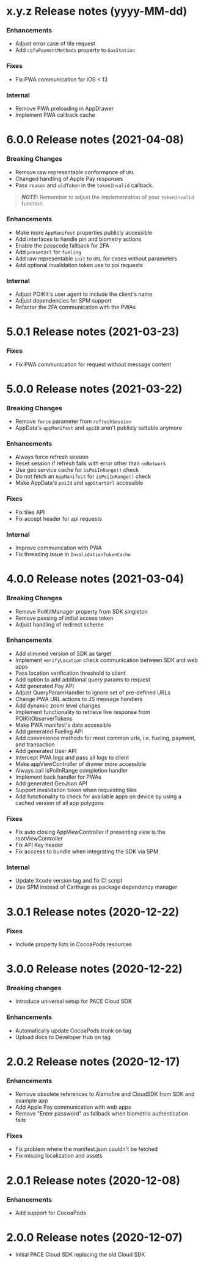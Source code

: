 x.y.z Release notes (yyyy-MM-dd)
=============================================================

<!-- ### Breaking Changes - Include, if needed -->
### Enhancements

* Adjust error case of tile request
* Add `cofuPaymentMethods` property to `GasStation`

### Fixes
* Fix PWA communication for iOS < 13

### Internal
* Remove PWA preloading in AppDrawer
* Implement PWA callback cache

6.0.0 Release notes (2021-04-08)
=============================================================
### Breaking Changes

* Remove raw representable conformance of `URL`
* Changed handling of Apple Pay responses
* Pass `reason` and `oldToken` in the `tokenInvalid` callback.
> **_NOTE:_** Remember to adjust the implementation of your `tokenInvalid` function.

### Enhancements

* Make more `AppManifest` properties publicly accessible
* Add interfaces to handle pin and biometry actions
* Enable the passcode fallback for 2FA
* Add `presetUrl` for `fueling`
* Add raw representable `init` to `URL` for cases without parameters
* Add optional invalidation token use to poi requests

### Internal

* Adjust POIKit's user agent to include the client's name
* Adjust dependencies for SPM support
* Refactor the 2FA communication with the PWAs

5.0.1 Release notes (2021-03-23)
=============================================================

### Fixes

* Fix PWA communication for request without message content

5.0.0 Release notes (2021-03-22)
=============================================================
### Breaking Changes

* Remove `force` parameter from `refreshSession`
* AppData's `appManifest` and `appID` aren't publicly settable anymore 

### Enhancements

* Always force refresh session
* Reset session if refresh fails with error other than `noNetwork`
* Use geo service cache for `isPoiInRange()` check
* Do not fetch an `AppManifest` for `isPoiInRange()` check
* Make AppData's `poiId` and `appStartUrl` accessible

### Fixes

* Fix tiles API
* Fix accept header for api requests 

### Internal

* Improve communication with PWA
* Fix threading issue in `InvalidationTokenCache`

4.0.0 Release notes (2021-03-04)
=============================================================
### Breaking Changes

* Remove PoiKitManager property from SDK singleton
* Remove passing of initial access token
* Adjust handling of redirect scheme

### Enhancements

* Add slimmed version of SDK as target
* Implement `verifyLocation` check communication between SDK and web apps
* Pass location verification threshold to client
* Add option to add additional query params to request
* Add generated Pay API
* Adjust QueryParamHandler to ignore set of pre-defined URLs
* Change PWA URL actions to JS message handlers
* Add dynamic zoom level changes
* Implement functionality to retrieve live response from POIKitObserverTokens
* Make PWA manifest's data accessible
* Add generated Fueling API
* Add convenience methods for most common urls, i.e. fueling, payment, and transaction
* Add generated User API
* Intercept PWA logs and pass all logs to client
* Make appViewController of drawer more accessible
* Always call isPoiInRange completion handler
* Implement back handler for PWAs
* Add generated GeoJson API
* Support invalidation token when requesting tiles
* Add functionality to check for available apps on device by using a cached version of all app polygons

### Fixes

* Fix auto closing AppViewController if presenting view is the rootViewController
* Fix API Key header
* Fix acccess to bundle when integrating the SDK via SPM

### Internal

* Update Xcode version tag and fix CI script
* Use SPM instead of Carthage as package dependency manager

3.0.1 Release notes (2020-12-22)
=============================================================

### Fixes

* Include property lists in CocoaPods resources

3.0.0 Release notes (2020-12-22)
=============================================================

### Breaking changes

* Introduce universal setup for PACE Cloud SDK

### Enhancements

* Automatically update CocoaPods trunk on tag
* Upload docs to Developer Hub on tag

2.0.2 Release notes (2020-12-17)
=============================================================

### Enhancements

* Remove obsolete references to Alamofire and CloudSDK from SDK and example app
* Add Apple Pay communication with web apps
* Remove "Enter password" as fallback when biometric authentication fails

### Fixes

* Fix problem where the manifest.json couldn't be fetched
* Fix missing localization and assets

2.0.1 Release notes (2020-12-08)
=============================================================

### Enhancements

* Add support for CocoaPods

2.0.0 Release notes (2020-12-07)
=============================================================

* Initial PACE Cloud SDK replacing the old Cloud SDK
